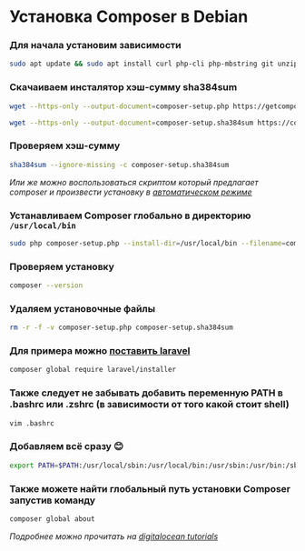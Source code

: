 # Установка Сomposer в Debian

### Для начала установим зависимости

```bash
sudo apt update && sudo apt install curl php-cli php-mbstring git unzip -y
```

### Скачаиваем инсталятор хэш-суммy sha384sum

```bash
wget --https-only --output-document=composer-setup.php https://getcomposer.org/installer
```

```bash
wget --https-only --output-document=composer-setup.sha384sum https://composer.github.io/installer.sha384sum
```

### Проверяем хэш-суммy

```bash
sha384sum --ignore-missing -c composer-setup.sha384sum
```

*Или же можно воспользоваться скриптом который предлагает composer и произвести установку в [автоматическом режиме](https://getcomposer.org/doc/faqs/how-to-install-composer-programmatically.md)*


### Устанавливаем Сomposer глобально в директорию `/usr/local/bin`

```bash
sudo php composer-setup.php --install-dir=/usr/local/bin --filename=composer
```

### Проверяем установку

```bash
composer --version
```

### Удаляем установочные файлы

```bash
rm -r -f -v composer-setup.php composer-setup.sha384sum
```

### Для примера можно [поставить laravel](https://laravel.com/docs/6.x#installing-laravel)

```bash
composer global require laravel/installer
```


### Также следует не забывать добавить переменную PATH в .bashrc или .zshrc (в зависимости от того какой стоит shell)

```bash
vim .bashrc
```

### Добавляем всё сразу 😊

```bash
export PATH=$PATH:/usr/local/sbin:/usr/local/bin:/usr/sbin:/usr/bin:/sbin:/bin:/usr/games:/usr/local/games:/home/me/bin:/home/me/.cargo/bin:/home/me/go/bin:/home/me/.config/composer/vendor/bin
```

### Также можете найти глобальный путь установки Сomposer запустив команду

```bash
composer global about
```

*Подробнее можно прочитать на [digitalocean tutorials](https://www.digitalocean.com/community/tutorials/how-to-install-and-use-composer-on-debian-10)*